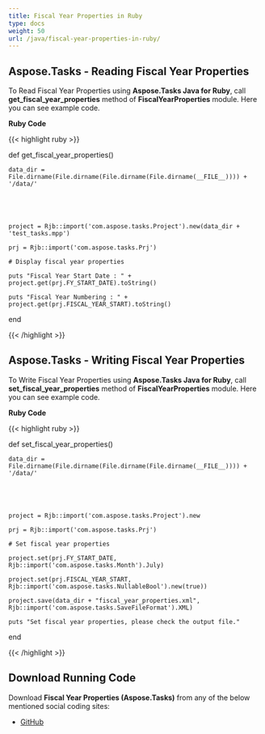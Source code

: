 ```yaml
---
title: Fiscal Year Properties in Ruby
type: docs
weight: 50
url: /java/fiscal-year-properties-in-ruby/
---
```


## **Aspose.Tasks - Reading Fiscal Year Properties**
To Read Fiscal Year Properties using **Aspose.Tasks Java for Ruby**, call **get_fiscal_year_properties** method of **FiscalYearProperties** module. Here you can see example code.

**Ruby Code**

{{< highlight ruby >}}

 def get_fiscal_year_properties()

    data_dir = File.dirname(File.dirname(File.dirname(File.dirname(__FILE__)))) + '/data/'



   

    project = Rjb::import('com.aspose.tasks.Project').new(data_dir + 'test_tasks.mpp')

    prj = Rjb::import('com.aspose.tasks.Prj')

    # Display fiscal year properties

    puts "Fiscal Year Start Date : " + project.get(prj.FY_START_DATE).toString()

    puts "Fiscal Year Numbering : " + project.get(prj.FISCAL_YEAR_START).toString()

end

{{< /highlight >}}
## **Aspose.Tasks - Writing Fiscal Year Properties**
To Write Fiscal Year Properties using **Aspose.Tasks Java for Ruby**, call **set_fiscal_year_properties** method of **FiscalYearProperties** module. Here you can see example code.

**Ruby Code**

{{< highlight ruby >}}

 def set_fiscal_year_properties()

    data_dir = File.dirname(File.dirname(File.dirname(File.dirname(__FILE__)))) + '/data/'



   

    project = Rjb::import('com.aspose.tasks.Project').new

    prj = Rjb::import('com.aspose.tasks.Prj')

    # Set fiscal year properties

    project.set(prj.FY_START_DATE, Rjb::import('com.aspose.tasks.Month').July)

    project.set(prj.FISCAL_YEAR_START, Rjb::import('com.aspose.tasks.NullableBool').new(true))

    project.save(data_dir + "fiscal_year_properties.xml", Rjb::import('com.aspose.tasks.SaveFileFormat').XML)

    puts "Set fiscal year properties, please check the output file."

end

{{< /highlight >}}
## **Download Running Code**
Download **Fiscal Year Properties (Aspose.Tasks)** from any of the below mentioned social coding sites:

- [GitHub](https://github.com/aspose-tasks/Aspose.Tasks-for-Java/blob/master/Plugins/Aspose_Tasks_Java_for_Ruby/lib/asposetasksjava/Projects/fiscalyearproperties.rb)
